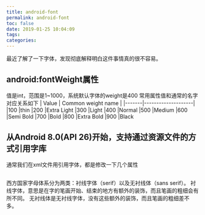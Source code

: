 ```yaml
---
title: android-font
permalink: android-font
toc: false
date: 2019-01-25 10:04:09
tags:
categories:
---
```

最近了解了一下字体，发现彻底解释明白这件事情真的很不容易。

## android:fontWeight属性
值是int，范围是1~1000，系统默认字体的weight是400
常用属性值和通常的名字对应关系如下
| Value | Common weight name |
|-------|--------------------|
|100    |thin
|200	|Extra Light
|300	|Light
|400	|Normal
|500	|Medium
|600	|Semi Bold
|700	|Bold
|800	|Extra Bold
|900	|Black

## 从Android 8.0(API 26)开始，支持通过资源文件的方式引用字库


通常我们在xml文件用引用字体，都是修改一下几个属性
```
```

西方国家字母体系分为两类：衬线字体（serif）以及无衬线体（sans serif）。
衬线字体，意思是在字的笔画开始、结束的地方有额外的装饰，而且笔画的粗细会有所不同。
无衬线体是无衬线字体，没有这些额外的装饰，而且笔画的粗细差不多。
